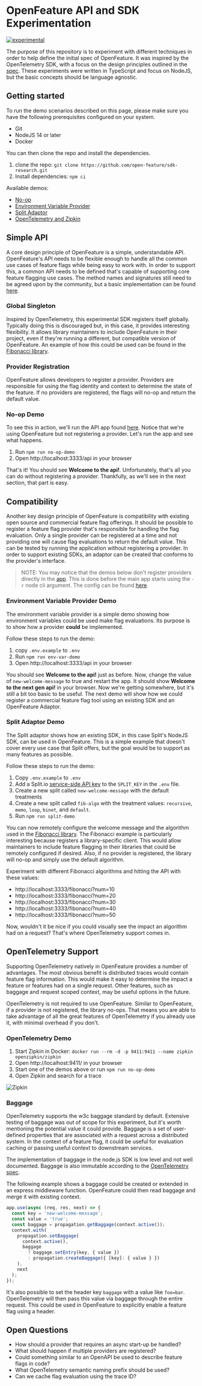 # OpenFeature API and SDK Experimentation

[![experimental](http://badges.github.io/stability-badges/dist/experimental.svg)](http://github.com/badges/stability-badges)

The purpose of this repository is to experiment with different techniques in
order to help define the initial spec of OpenFeature. It was inspired by the
OpenTelemetry SDK, with a focus on the design principles outlined in the
[spec](https://github.com/open-feature/spec#design-principles). These experiments
were written in TypeScript and focus on NodeJS, but the basic concepts should be
language agnostic.

## Getting started

To run the demo scenarios described on this page, please make sure you have the
following prerequisites configured on your system.

- Git
- NodeJS 14 or later
- Docker

You can then clone the repo and install the dependencies.

1. clone the repo: `git clone https://github.com/open-feature/sdk-research.git`
1. Install dependencies: `npm ci`

Available demos:

- [No-op](#no-op-demo)
- [Environment Variable Provider](#environment-variable-provider-demo)
- [Split Adaptor](#split-adaptor-demo)
- [OpenTelemetry and Zipkin](#opentelemetry-demo)

## Simple API

A core design principle of OpenFeature is a simple, understandable API. OpenFeature's API needs to be flexible enough to handle all the common use cases
of feature flags while being easy to work with. In order to support this, a
common API needs to be defined that's capable of supporting core feature
flagging use cases. The method names and signatures still need to be agreed upon
by the community, but a basic implementation can be found [here](./packages/openfeature-js/src/lib/types.ts).

### Global Singleton

Inspired by OpenTelemetry, this experimental SDK registers itself globally.
Typically doing this is discouraged but, in this case, it provides interesting
flexibility. It allows library maintainers to include OpenFeature in their
project, even if they're running a different, but compatible version of
OpenFeature. An example of how this could be used can be found in the [Fibonacci
library](./packages/fibonacci/src/lib/fibonacci.ts).

### Provider Registration

OpenFeature allows developers to register a provider. Providers are responsible for
using the flag identity and context to determine the state of the feature. If no
providers are registered, the flags will no-op and return the default value.

### No-op Demo

To see this in action, we'll run the API app found
[here](./packages/api/src/main.ts). Notice that we're using OpenFeature but not
registering a provider. Let's run the app and see what happens.

1. Run `npm run no-op-demo`
1. Open http://localhost:3333/api in your browser

That's it! You should see **Welcome to the api!**. Unfortunately, that's all you
can do without registering a provider. Thankfully, as we'll see in the next
section, that part is easy.

## Compatibility

Another key design principle of OpenFeature is compatibility with existing open source
and commercial feature flag offerings. It should be possible to register a
feature flag provider that's responsible for handling the flag evaluation. Only
a single provider can be registered at a time and not providing one will cause
flag evaluations to return the default value. This can be tested by running the
application without registering a provider. In order to support existing SDKs,
an adaptor can be created that conforms to the provider's interface.

> NOTE: You may notice that the demos below don't register providers
> directly in the [app](./packages/api/src/main.ts). This is done before the
> main app starts using the `-r` node cli argument. The config can be found [here](./packages/api/project.json).

### Environment Variable Provider Demo

The environment variable provider is a simple demo showing how environment
variables could be used make flag evaluations. Its purpose is to show how a
provider **could** be implemented.

Follow these steps to run the demo:

1. copy `.env.example` to `.env`
1. Run `npm run env-var-demo`
1. Open http://localhost:3333/api in your browser

You should see **Welcome to the api!** just as before. Now, change the value of
`new-welcome-message` to true and restart the app. It should show **Welcome
to the next gen api!** in your browser. Now we're getting somewhere, but
it's still a bit too basic to be useful. The next demo will show how we could
register a commercial feature flag tool using an existing SDK and an
OpenFeature Adaptor.

### Split Adaptor Demo

The Split adaptor shows how an existing SDK, in this case Split's NodeJS SDK, can
be used in OpenFeature. This is a simple example that doesn't cover every use
case that Split offers, but the goal would be to support as many features as
possible.

Follow these steps to run the demo:

1. Copy `.env.example` to `.env`
1. Add a Split.io [service-side API
   key](https://help.split.io/hc/en-us/articles/360019916211-API-keys) to the
   `SPLIT_KEY` in the `.env` file.
1. Create a new split called `new-welcome-message` with the default treatments
1. Create a new split called `fib-algo` with the treatment values: `recursive`,
   `memo`, `loop`, `binet`, and `default`.
1. Run `npm run split-demo`

You can now remotely configure the welcome message and the algorithm used in
the [Fibonacci
library](./packages/fibonacci/src/lib/fibonacci.ts). The Fibonacci example is
particularly interesting because registers a library-specific client. This would
allow maintainers to include feature flagging in their libraries that could be
remotely configured if desired. Also, if no provider is registered, the library
will no-op and simply use the default algorithm.

Experiment with different Fibonacci algorithms and hitting the API with these
values:

- http://localhost:3333/fibonacci?num=10
- http://localhost:3333/fibonacci?num=20
- http://localhost:3333/fibonacci?num=30
- http://localhost:3333/fibonacci?num=40
- http://localhost:3333/fibonacci?num=50

Now, wouldn't it be nice if you could visually see the impact an algorithm had
on a request? That's where OpenTelemetry support comes in.

## OpenTelemetry Support

Supporting OpenTelemetry natively in OpenFeature provides a number of
advantages. The most obvious benefit is distributed traces would contain
feature flag information. This would make it easy to determine
the impact a feature or features had on a single request. Other features, such as
baggage and request scoped context, may be useful options in the future.

OpenTelemetry is not required to use OpenFeature. Similar to OpenFeature, if a
provider is not registered, the library no-ops. That means you are able to take
advantage of all the great features of OpenTelemetry if you already use it, with minimal
overhead if you don't.

### OpenTelemetry Demo

1. Start Zipkin in Docker: `docker run --rm -d -p 9411:9411 --name zipkin openzipkin/zipkin`
1. Open http://localhost:9411/ in your browser
1. Start one of the demos above or run `npm run no-op-demo`
1. Open Zipkin and search for a trace

![Zipkin](./assets//images/zipkin-fibonacci.png)

### Baggage

OpenTelemetry supports the w3c baggage standard by default. Extensive testing of
baggage was out of scope for this experiment, but it's worth mentioning the
potential value it could provide. Baggage is a set of user-defined properties
that are associated with a request across a distributed system. In the context of
a feature flag, it could be useful for evaluation caching or passing useful context
to downstream services.

The implementation of baggage in the node.js SDK is low level and not well
documented. Baggage is also immutable according to the [OpenTelemetry
spec](https://github.com/open-telemetry/opentelemetry-specification/blob/main/specification/baggage/api.md#overview).

The following example shows a baggage could be created or extended in
an express middleware function. OpenFeature could then read baggage and merge it
with existing context.

```typescript
app.use(async (req, res, next) => {
  const key = 'new-welcome-message';
  const value = 'true';
  const baggage = propagation.getBaggage(context.active());
  context.with(
    propagation.setBaggage(
      context.active(),
      baggage
        ? baggage.setEntry(key, { value })
        : propagation.createBaggage({ [key]: { value } })
    ),
    next
  );
});
```

It's also possible to set the header key `baggage` with a value like `foo=bar`.
OpenTelemetry will then pass this value via baggage through the entire request.
This could be used in OpenFeature to explicitly enable a feature flag using a
header.

## Open Questions

- How should a provider that requires an async start-up be handled?
- What should happen if multiple providers are registered?
- Could something similar to an OpenAPI be used to describe feature flags in code?
- What OpenTelemetry semantic naming prefix should be used?
- Can we cache flag evaluation using the trace ID?
